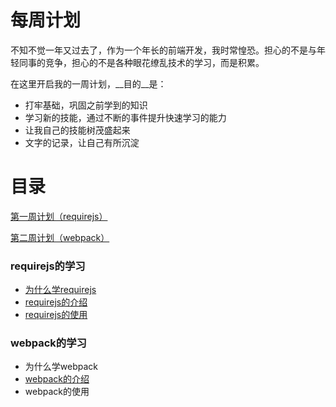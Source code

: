 # 每周计划
不知不觉一年又过去了，作为一个年长的前端开发，我时常惶恐。担心的不是与年轻同事的竞争，担心的不是各种眼花缭乱技术的学习，而是积累。

在这里开启我的一周计划，__目的__是：

* 打牢基础，巩固之前学到的知识
* 学习新的技能，通过不断的事件提升快速学习的能力
* 让我自己的技能树茂盛起来
* 文字的记录，让自己有所沉淀

# 目录

[第一周计划（requirejs）](#1-week)

[第二周计划（webpack）](#2-week)

### <a name="1-week"></a>requirejs的学习

* [为什么学requirejs](https://github.com/little-white/weekly-plan/tree/master/1-week#为什么学requirejs)
* [requirejs的介绍](https://github.com/little-white/weekly-plan/tree/master/1-week#requirejs的介绍)
* [requirejs的使用](https://github.com/little-white/weekly-plan/tree/master/1-week#requirejs的使用)

### <a name="1-week"></a>webpack的学习

* 为什么学webpack
* [webpack的介绍](https://github.com/little-white/weekly-plan/tree/master/2-week#webpack的介绍)
* webpack的使用

